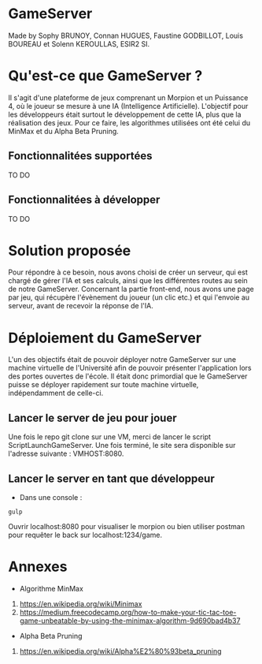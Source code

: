 # GameServer

Made by Sophy BRUNOY, Connan HUGUES, Faustine GODBILLOT, Louis BOUREAU et Solenn KEROULLAS, ESIR2 SI.

# Qu'est-ce que GameServer ? 

Il s'agit d'une plateforme de jeux comprenant un Morpion et un Puissance 4, où le joueur se mesure à une IA (Intelligence Artificielle). L'objectif pour les développeurs était surtout le développement de cette IA, plus que la réalisation des jeux. Pour ce faire, les algorithmes utilisées ont été celui du MinMax et du Alpha Beta Pruning. 

## Fonctionnalitées supportées
TO DO

## Fonctionnalitées à développer
TO DO

# Solution proposée
Pour répondre à ce besoin, nous avons choisi de créer un serveur, qui est chargé de gérer l'IA et ses calculs, ainsi que les différentes routes au sein de notre GameServer. Concernant la partie front-end, nous avons une page par jeu, qui récupère l'évènement du joueur (un clic etc.) et qui l'envoie au serveur, avant de recevoir la réponse de l'IA. 

# Déploiement du GameServer
L'un des objectifs était de pouvoir déployer notre GameServer sur une machine virtuelle de l'Université afin de pouvoir présenter l'application lors des portes ouvertes de l'école. Il était donc primordial que le GameServer puisse se déployer rapidement sur toute machine virtuelle, indépendamment de celle-ci.

## Lancer le server de jeu pour jouer

Une fois le repo git clone sur une VM, merci de lancer le script ScriptLaunchGameServer. Une fois terminé, le site sera disponible sur l'adresse suivante : VMHOST:8080.

## Lancer le server en tant que développeur
* Dans une console :
```
gulp

```
Ouvrir localhost:8080 pour visualiser le morpion ou bien utiliser postman pour requêter le back sur localhost:1234/game. 

# Annexes 
* Algorithme MinMax

1. https://en.wikipedia.org/wiki/Minimax
2. https://medium.freecodecamp.org/how-to-make-your-tic-tac-toe-game-unbeatable-by-using-the-minimax-algorithm-9d690bad4b37

* Alpha Beta Pruning
1. https://en.wikipedia.org/wiki/Alpha%E2%80%93beta_pruning

